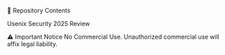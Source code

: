 📂 Repository Contents

Usenix Security 2025 Review

⚠️ Important Notice
No Commercial Use. Unauthorized commercial use will affix legal liability. 
